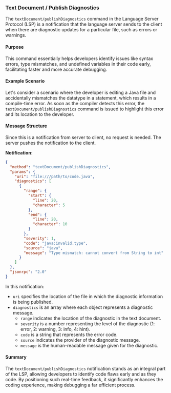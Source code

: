 ### Text Document / Publish Diagnostics

The `textDocument/publishDiagnostics` command in the Language Server Protocol (LSP) is a notification that the language server sends to the client when there are diagnostic updates for a particular file, such as errors or warnings.

#### Purpose

This command essentially helps developers identify issues like syntax errors, type mismatches, and undefined variables in their code early, facilitating faster and more accurate debugging.

#### Example Scenario

Let's consider a scenario where the developer is editing a Java file and accidentally mismatches the datatype in a statement, which results in a compile-time error. As soon as the compiler detects this error, the `textDocument/publishDiagnostics` command is issued to highlight this error and its location to the developer.

#### Message Structure

Since this is a notification from server to client, no request is needed. The server pushes the notification to the client.

**Notification:**

```json
{
  "method": "textDocument/publishDiagnostics",
  "params": {
    "uri": "file:///path/to/code.java",
    "diagnostics": [
      {
        "range": {
          "start": {
            "line": 20,
            "character": 5
          },
          "end": {
            "line": 20,
            "character": 10
          }
        },
        "severity": 1,
        "code": "java:invalid.type",
        "source": "java",
        "message": "Type mismatch: cannot convert from String to int"
      }
    ]
  },
  "jsonrpc": "2.0"
}
```
In this notification:
- `uri` specifies the location of the file in which the diagnostic information is being published. 
- `diagnostics` is an array where each object represents a diagnostic message.
    - `range` indicates the location of the diagnostic in the text document.
    - `severity` is a number representing the level of the diagnostic (1: error, 2: warning, 3: info, 4: hint).
    - `code` is a string that represents the error code.
    - `source` indicates the provider of the diagnostic message.
    - `message` is the human-readable message given for the diagnostic.

#### Summary
The `textDocument/publishDiagnostics` notification stands as an integral part of the LSP, allowing developers to identify code flaws early and as they code. By positioning such real-time feedback, it significantly enhances the coding experience, making debugging a far efficient process.